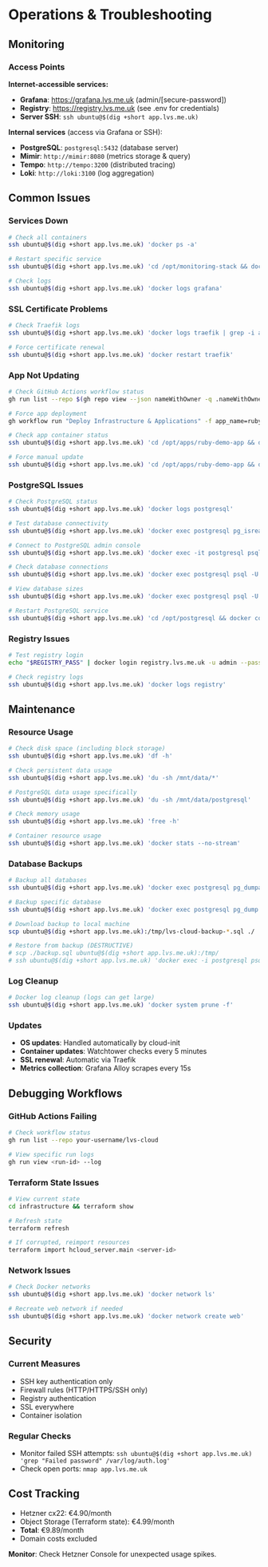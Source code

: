 # Operations & Troubleshooting

## Monitoring

### Access Points

**Internet-accessible services:**

- **Grafana**: <https://grafana.lvs.me.uk> (admin/[secure-password])
- **Registry**: <https://registry.lvs.me.uk> (see .env for credentials)
- **Server SSH**: `ssh ubuntu@$(dig +short app.lvs.me.uk)`

**Internal services** (access via Grafana or SSH):

- **PostgreSQL**: `postgresql:5432` (database server)
- **Mimir**: `http://mimir:8080` (metrics storage & query)
- **Tempo**: `http://tempo:3200` (distributed tracing)
- **Loki**: `http://loki:3100` (log aggregation)

## Common Issues

### Services Down

```bash
# Check all containers
ssh ubuntu@$(dig +short app.lvs.me.uk) 'docker ps -a'

# Restart specific service
ssh ubuntu@$(dig +short app.lvs.me.uk) 'cd /opt/monitoring-stack && docker compose restart grafana'

# Check logs
ssh ubuntu@$(dig +short app.lvs.me.uk) 'docker logs grafana'
```

### SSL Certificate Problems

```bash
# Check Traefik logs
ssh ubuntu@$(dig +short app.lvs.me.uk) 'docker logs traefik | grep -i acme'

# Force certificate renewal
ssh ubuntu@$(dig +short app.lvs.me.uk) 'docker restart traefik'
```

### App Not Updating

```bash
# Check GitHub Actions workflow status
gh run list --repo $(gh repo view --json nameWithOwner -q .nameWithOwner)

# Force app deployment
gh workflow run "Deploy Infrastructure & Applications" -f app_name=ruby-demo-app

# Check app container status
ssh ubuntu@$(dig +short app.lvs.me.uk) 'cd /opt/apps/ruby-demo-app && docker compose ps'

# Force manual update
ssh ubuntu@$(dig +short app.lvs.me.uk) 'cd /opt/apps/ruby-demo-app && docker compose pull && docker compose up -d'
```

### PostgreSQL Issues

```bash
# Check PostgreSQL status
ssh ubuntu@$(dig +short app.lvs.me.uk) 'docker logs postgresql'

# Test database connectivity
ssh ubuntu@$(dig +short app.lvs.me.uk) 'docker exec postgresql pg_isready -U postgres'

# Connect to PostgreSQL admin console
ssh ubuntu@$(dig +short app.lvs.me.uk) 'docker exec -it postgresql psql -U postgres'

# Check database connections
ssh ubuntu@$(dig +short app.lvs.me.uk) 'docker exec postgresql psql -U postgres -c "SELECT datname, usename, client_addr FROM pg_stat_activity WHERE state = '\''active'\'';"'

# View database sizes
ssh ubuntu@$(dig +short app.lvs.me.uk) 'docker exec postgresql psql -U postgres -c "SELECT datname, pg_size_pretty(pg_database_size(datname)) FROM pg_database;"'

# Restart PostgreSQL service
ssh ubuntu@$(dig +short app.lvs.me.uk) 'cd /opt/postgresql && docker compose restart'
```

### Registry Issues

```bash
# Test registry login
echo "$REGISTRY_PASS" | docker login registry.lvs.me.uk -u admin --password-stdin

# Check registry logs
ssh ubuntu@$(dig +short app.lvs.me.uk) 'docker logs registry'
```

## Maintenance

### Resource Usage

```bash
# Check disk space (including block storage)
ssh ubuntu@$(dig +short app.lvs.me.uk) 'df -h'

# Check persistent data usage
ssh ubuntu@$(dig +short app.lvs.me.uk) 'du -sh /mnt/data/*'

# PostgreSQL data usage specifically
ssh ubuntu@$(dig +short app.lvs.me.uk) 'du -sh /mnt/data/postgresql'

# Check memory usage
ssh ubuntu@$(dig +short app.lvs.me.uk) 'free -h'

# Container resource usage
ssh ubuntu@$(dig +short app.lvs.me.uk) 'docker stats --no-stream'
```

### Database Backups

```bash
# Backup all databases
ssh ubuntu@$(dig +short app.lvs.me.uk) 'docker exec postgresql pg_dumpall -U postgres > /tmp/lvs-cloud-backup-$(date +%Y%m%d).sql'

# Backup specific database
ssh ubuntu@$(dig +short app.lvs.me.uk) 'docker exec postgresql pg_dump -U postgres ruby_demo > /tmp/ruby-demo-backup-$(date +%Y%m%d).sql'

# Download backup to local machine
scp ubuntu@$(dig +short app.lvs.me.uk):/tmp/lvs-cloud-backup-*.sql ./

# Restore from backup (DESTRUCTIVE)
# scp ./backup.sql ubuntu@$(dig +short app.lvs.me.uk):/tmp/
# ssh ubuntu@$(dig +short app.lvs.me.uk) 'docker exec -i postgresql psql -U postgres < /tmp/backup.sql'
```

### Log Cleanup

```bash
# Docker log cleanup (logs can get large)
ssh ubuntu@$(dig +short app.lvs.me.uk) 'docker system prune -f'
```

### Updates

- **OS updates**: Handled automatically by cloud-init
- **Container updates**: Watchtower checks every 5 minutes
- **SSL renewal**: Automatic via Traefik
- **Metrics collection**: Grafana Alloy scrapes every 15s

## Debugging Workflows

### GitHub Actions Failing

```bash
# Check workflow status
gh run list --repo your-username/lvs-cloud

# View specific run logs
gh run view <run-id> --log
```

### Terraform State Issues

```bash
# View current state
cd infrastructure && terraform show

# Refresh state
terraform refresh

# If corrupted, reimport resources
terraform import hcloud_server.main <server-id>
```

### Network Issues

```bash
# Check Docker networks
ssh ubuntu@$(dig +short app.lvs.me.uk) 'docker network ls'

# Recreate web network if needed
ssh ubuntu@$(dig +short app.lvs.me.uk) 'docker network create web'
```

## Security

### Current Measures

- SSH key authentication only
- Firewall rules (HTTP/HTTPS/SSH only)
- Registry authentication
- SSL everywhere
- Container isolation

### Regular Checks

- Monitor failed SSH attempts: `ssh ubuntu@$(dig +short app.lvs.me.uk) 'grep "Failed password" /var/log/auth.log'`
- Check open ports: `nmap app.lvs.me.uk`

## Cost Tracking

- Hetzner cx22: €4.90/month
- Object Storage (Terraform state): €4.99/month
- **Total**: €9.89/month
- Domain costs excluded

**Monitor**: Check Hetzner Console for unexpected usage spikes.
